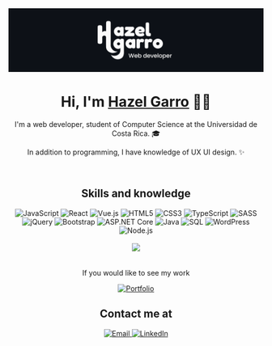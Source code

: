 <img src="https://github.com/hazelgarro/hazelgarro/blob/main/EncabezadoHazelGarro.png">

<div align="center">
<h1 align="center">Hi, I'm <a href="https://portfolio-hazelgarro.vercel.app">Hazel Garro</a> ✌🏼</h1>
<p>I'm a web developer, student of Computer Science at the Universidad de Costa Rica. 🎓</p>
<p>In addition to programming, I have knowledge of UX UI design. ✨</p>
</div>

<br>
<div align="center">
  <div>
    <h2>Skills and knowledge</h2>
    <img src="https://img.shields.io/badge/JavaScript-%23323330.svg?style=for-the-badge&logo=javascript&logoColor=%23F7DF1E" alt="JavaScript"/>
    <img src="https://img.shields.io/badge/React-%2320232a.svg?style=for-the-badge&logo=react&logoColor=%2361DAFB" alt="React"/>
    <img src="https://img.shields.io/badge/Vue.js-%234FC08D.svg?style=for-the-badge&logo=vue.js&logoColor=white" alt="Vue.js"/>
    <img src="https://img.shields.io/badge/HTML5-%23E34F26.svg?style=for-the-badge&logo=html5&logoColor=white" alt="HTML5"/>
    <img src="https://img.shields.io/badge/CSS3-%231572B6.svg?style=for-the-badge&logo=css3&logoColor=white" alt="CSS3"/>
    <img src="https://img.shields.io/badge/TypeScript-%232B7489.svg?style=for-the-badge&logo=typescript&logoColor=white" alt="TypeScript"/>
    <img src="https://img.shields.io/badge/SASS-%23CC6699.svg?style=for-the-badge&logo=sass&logoColor=white" alt="SASS"/>
    <img src="https://img.shields.io/badge/jQuery-%230769AD.svg?style=for-the-badge&logo=jquery&logoColor=white" alt="jQuery"/>
    <img src="https://img.shields.io/badge/Bootstrap-%23563D7C.svg?style=for-the-badge&logo=bootstrap&logoColor=white" alt="Bootstrap"/>
    <img src="https://img.shields.io/badge/ASP.NET%20Core-%235C2D91.svg?style=for-the-badge&logo=asp-dot-net&logoColor=white" alt="ASP.NET Core"/>
    <img src="https://img.shields.io/badge/Java-%23E34F26.svg?style=for-the-badge&logo=java&logoColor=white" alt="Java"/>
    <img src="https://img.shields.io/badge/SQL-%234479A1.svg?style=for-the-badge&logo=sqlite&logoColor=white" alt="SQL"/>
    <img src="https://img.shields.io/badge/WordPress-%21759DB3.svg?style=for-the-badge&logo=wordpress&logoColor=white" alt="WordPress"/>
    <img src="https://img.shields.io/badge/Node.js-%23339933.svg?style=for-the-badge&logo=node.js&logoColor=white" alt="Node.js"/>
  </div>
  <br>
   <div>
    <img src="https://github-readme-stats.vercel.app/api/top-langs/?username=hazelgarro&layout=compact&theme=dark" />
  </div>
  <br>
  <p>If you would like to see my work</p>
  <a href="https://portfolio-hazelgarro.vercel.app/" target="_blank">
  <img src="https://img.shields.io/badge/Portfolio-%23757BC8.svg?style=for-the-badge&logo=portfolio&logoColor=white" alt="Portfolio"/>
</a>
</div>

<div align="center">
<h2>Contact me at</h2>
   <a href="mailto:hazelvaleriagarroarias@gmail.com" target="_blank">
    <img src="https://img.shields.io/badge/Email-%23000000.svg?style=for-the-badge&logo=gmail&logoColor=white" alt="Email"/>
  </a>
  <a href="https://www.linkedin.com/in/hazelgarro/" target="_blank">
    <img src="https://img.shields.io/badge/LinkedIn-%23000000.svg?style=for-the-badge&logo=linkedin&logoColor=blake" alt="LinkedIn"/>
  </a>
</div>


<!--
**hazelgarro/hazelgarro** is a ✨ _special_ ✨ repository because its `README.md` (this file) appears on your GitHub profile.

Here are some ideas to get you started:

- 🔭 I’m currently working on ...
- 🌱 I’m currently learning ...
- 👯 I’m looking to collaborate on ...
- 🤔 I’m looking for help with ...
- 💬 Ask me about ...
- 📫 How to reach me: ...
- 😄 Pronouns: ...
- ⚡ Fun fact: ...
-->
